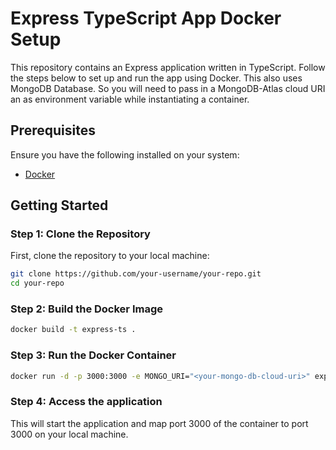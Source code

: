 # Express TypeScript App Docker Setup

This repository contains an Express application written in TypeScript. Follow the steps below to set up and run the app using Docker.
This also uses MongoDB Database. So you will need to pass in a MongoDB-Atlas cloud URI an as environment variable while instantiating a container.
## Prerequisites

Ensure you have the following installed on your system:
- [Docker](https://www.docker.com/get-started)

## Getting Started

### Step 1: Clone the Repository

First, clone the repository to your local machine:

```bash
git clone https://github.com/your-username/your-repo.git
cd your-repo
``` 

### Step 2:  Build the Docker Image
```bash
docker build -t express-ts .
```

### Step 3: Run the Docker Container
```bash
docker run -d -p 3000:3000 -e MONGO_URI="<your-mongo-db-cloud-uri>" express-ts
```

### Step 4: Access the application
This will start the application and map port 3000 of the container to port 3000 on your local machine.